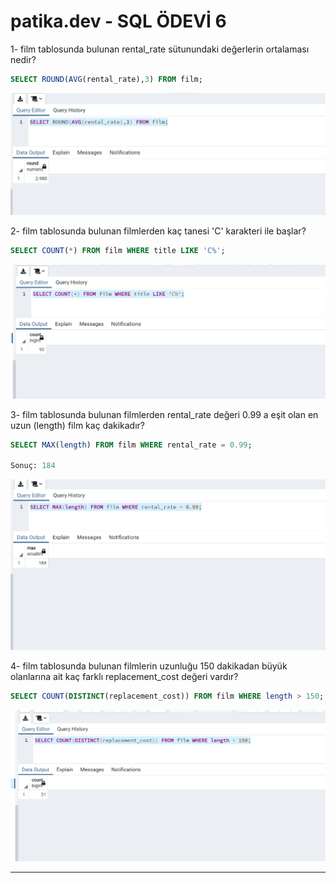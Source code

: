 # patika.dev - SQL ÖDEVİ 6


1- film tablosunda bulunan rental_rate sütunundaki değerlerin ortalaması nedir?


```SQL
SELECT ROUND(AVG(rental_rate),3) FROM film;
```

![SS21](../SS/SS21.png)

2- film tablosunda bulunan filmlerden kaç tanesi 'C' karakteri ile başlar?

```SQL
SELECT COUNT(*) FROM film WHERE title LIKE 'C%';
```

![SS22](../SS/SS22.png)

3- film tablosunda bulunan filmlerden rental_rate değeri 0.99 a eşit olan en uzun (length) film kaç dakikadır?

```SQL
SELECT MAX(length) FROM film WHERE rental_rate = 0.99;

Sonuç: 184
```

![SS23](../SS/SS23.png)

4- film tablosunda bulunan filmlerin uzunluğu 150 dakikadan büyük olanlarına ait kaç farklı replacement_cost değeri vardır?

```SQL
SELECT COUNT(DISTINCT(replacement_cost)) FROM film WHERE length > 150;
```

![SS24](../SS/SS24.png)

---